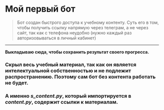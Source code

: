 # Мой первый бот
> Бот создан быстрого доступа к учебному контенту.
> Суть его в том, чтобы получить ссылку напрямую через телеграм, а не через сайт, так как с телефона неудобно (нужно каждый раз авторизовываться в личный кабинет)
***
__Выкладываю сюда, чтобы сохранить результат своего прогресса.__

### Скрыл весь учебный материал, так как он является интелектуальной собственностью и не подлежит распространению. Поэтому сам бот без контента работать не будет.

### А именно **_s_content.py_**, который импортируется в **_content.py_**, содержит ссылки к материалам. 
